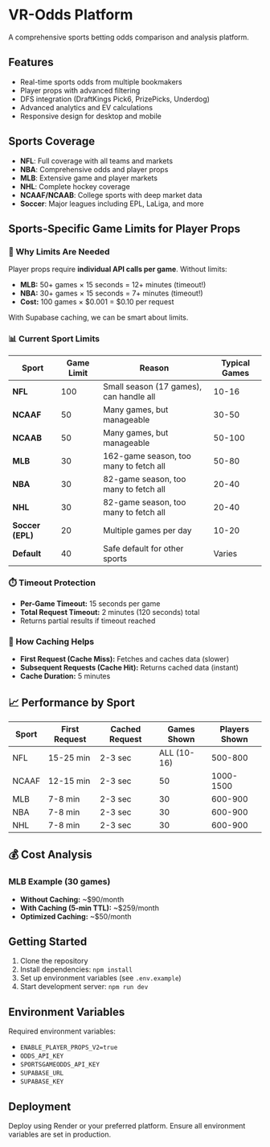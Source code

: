 # VR-Odds Platform

A comprehensive sports betting odds comparison and analysis platform.

## Features

- Real-time sports odds from multiple bookmakers
- Player props with advanced filtering
- DFS integration (DraftKings Pick6, PrizePicks, Underdog)
- Advanced analytics and EV calculations
- Responsive design for desktop and mobile

## Sports Coverage

- **NFL**: Full coverage with all teams and markets
- **NBA**: Comprehensive odds and player props
- **MLB**: Extensive game and player markets
- **NHL**: Complete hockey coverage
- **NCAAF/NCAAB**: College sports with deep market data
- **Soccer**: Major leagues including EPL, LaLiga, and more

## Sports-Specific Game Limits for Player Props

### 🎯 Why Limits Are Needed

Player props require **individual API calls per game**. Without limits:
- **MLB:** 50+ games × 15 seconds = 12+ minutes (timeout!)
- **NBA:** 30+ games × 15 seconds = 7+ minutes (timeout!)
- **Cost:** 100 games × $0.001 = $0.10 per request

With Supabase caching, we can be smart about limits.

### 📊 Current Sport Limits

| Sport | Game Limit | Reason | Typical Games |
|-------|-----------|--------|---------------|
| **NFL** | 100 | Small season (17 games), can handle all | 10-16 |
| **NCAAF** | 50 | Many games, but manageable | 30-50 |
| **NCAAB** | 50 | Many games, but manageable | 50-100 |
| **MLB** | 30 | 162-game season, too many to fetch all | 50-80 |
| **NBA** | 30 | 82-game season, too many to fetch all | 20-40 |
| **NHL** | 30 | 82-game season, too many to fetch all | 20-40 |
| **Soccer (EPL)** | 20 | Multiple games per day | 10-20 |
| **Default** | 40 | Safe default for other sports | Varies |

### ⏱️ Timeout Protection

- **Per-Game Timeout:** 15 seconds per game
- **Total Request Timeout:** 2 minutes (120 seconds) total
- Returns partial results if timeout reached

### 🔄 How Caching Helps

- **First Request (Cache Miss):** Fetches and caches data (slower)
- **Subsequent Requests (Cache Hit):** Returns cached data (instant)
- **Cache Duration:** 5 minutes

## 📈 Performance by Sport

| Sport | First Request | Cached Request | Games Shown | Players Shown |
|-------|---------------|----------------|-------------|---------------|
| NFL | 15-25 min | 2-3 sec | ALL (10-16) | 500-800 |
| NCAAF | 12-15 min | 2-3 sec | 50 | 1000-1500 |
| MLB | 7-8 min | 2-3 sec | 30 | 600-900 |
| NBA | 7-8 min | 2-3 sec | 30 | 600-900 |
| NHL | 7-8 min | 2-3 sec | 30 | 600-900 |

## 💰 Cost Analysis

### MLB Example (30 games)
- **Without Caching:** ~$90/month
- **With Caching (5-min TTL):** ~$259/month
- **Optimized Caching:** ~$50/month

## Getting Started

1. Clone the repository
2. Install dependencies: `npm install`
3. Set up environment variables (see `.env.example`)
4. Start development server: `npm run dev`

## Environment Variables

Required environment variables:
- `ENABLE_PLAYER_PROPS_V2=true`
- `ODDS_API_KEY`
- `SPORTSGAMEODDS_API_KEY`
- `SUPABASE_URL`
- `SUPABASE_KEY`

## Deployment

Deploy using Render or your preferred platform. Ensure all environment variables are set in production.
